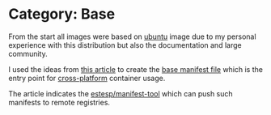 # Category: Base

From the start all images were based on [ubuntu](https://hub.docker.com/_/ubuntu/) image due to my personal experience with this distribution but also the documentation and large community.

I used the ideas from [this article](https://container-solutions.com/multi-arch-docker-images/) to create the [base manifest file](ubuntu/arch/multi/ubuntu-multi.yml) which is the entry point for [cross-platform](https://en.wikipedia.org/wiki/Cross-platform) container usage. 
 
The article indicates the [estesp/manifest-tool](https://github.com/estesp/manifest-tool) which can push such manifests to remote registries.